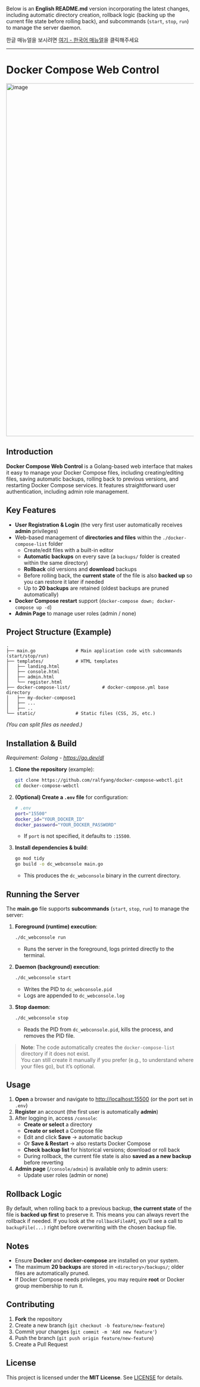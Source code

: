 Below is an **English README.md** version incorporating the latest changes, including automatic directory creation, rollback logic (backing up the current file state before rolling back), and subcommands (`start`, `stop`, `run`) to manage the server daemon.

한글 매뉴얼을 보시려면 [여기 - 한국어 매뉴얼](README_KR.md)을 클릭해주세요

---

# Docker Compose Web Control

<img width="947" alt="image" src="https://github.com/user-attachments/assets/000bb175-8a35-4202-abc6-647770b12836" />


## Introduction
**Docker Compose Web Control** is a Golang-based web interface that makes it easy to manage your Docker Compose files, including creating/editing files, saving automatic backups, rolling back to previous versions, and restarting Docker Compose services. It features straightforward user authentication, including admin role management.

## Key Features
- **User Registration & Login** (the very first user automatically receives **admin** privileges)
- Web-based management of **directories and files** within the `./docker-compose-list` folder
  - Create/edit files with a built-in editor
  - **Automatic backups** on every save (a `backups/` folder is created within the same directory)
  - **Rollback** old versions and **download** backups
  - Before rolling back, the **current state** of the file is also **backed up** so you can restore it later if needed
  - Up to **20 backups** are retained (oldest backups are pruned automatically)
- **Docker Compose restart** support (`docker-compose down; docker-compose up -d`)
- **Admin Page** to manage user roles (admin / none)

## Project Structure (Example)
```
.
├── main.go               # Main application code with subcommands (start/stop/run)
├── templates/            # HTML templates
│   ├── landing.html
│   ├── console.html
│   ├── admin.html
│   └── register.html
├── docker-compose-list/            # docker-compose.yml base directory
│   ├── my-docker-compose1
│   ├── ...
│   ├── ..
└── static/               # Static files (CSS, JS, etc.)
```
*(You can split files as needed.)*

## Installation & Build
*Requirement: Golang - https://go.dev/dl*

1. **Clone the repository** (example):
   ```bash
   git clone https://github.com/ralfyang/docker-compose-webctl.git
   cd docker-compose-webctl
   ```

2. **(Optional) Create a `.env` file** for configuration:
   ```bash
   # .env
   port="15500"
   docker_id="YOUR_DOCKER_ID"
   docker_password="YOUR_DOCKER_PASSWORD"
   ```
   - If `port` is not specified, it defaults to `:15500`.

3. **Install dependencies & build**:
   ```bash
   go mod tidy
   go build -o dc_webconsole main.go
   ```
   - This produces the `dc_webconsole` binary in the current directory.

## Running the Server
The **main.go** file supports **subcommands** (`start`, `stop`, `run`) to manage the server:

1. **Foreground (runtime) execution**:
   ```bash
   ./dc_webconsole run
   ```
   - Runs the server in the foreground, logs printed directly to the terminal.

2. **Daemon (background) execution**:
   ```bash
   ./dc_webconsole start
   ```
   - Writes the PID to `dc_webconsole.pid`  
   - Logs are appended to `dc_webconsole.log`

3. **Stop daemon**:
   ```bash
   ./dc_webconsole stop
   ```
   - Reads the PID from `dc_webconsole.pid`, kills the process, and removes the PID file.

> **Note**: The code automatically creates the `docker-compose-list` directory if it does not exist.  
> You can still create it manually if you prefer (e.g., to understand where your files go), but it’s optional.

## Usage
1. **Open** a browser and navigate to [http://localhost:15500](http://localhost:15500) (or the port set in `.env`)
2. **Register** an account (the first user is automatically **admin**)
3. After logging in, access `/console`:
   - **Create or select** a directory  
   - **Create or select** a Compose file  
   - Edit and click **Save** → automatic backup  
   - Or **Save & Restart** → also restarts Docker Compose  
   - **Check backup list** for historical versions; download or roll back
   - During rollback, the current file state is also **saved as a new backup** before reverting
4. **Admin page** (`/console/admin`) is available only to admin users:
   - Update user roles (admin or none)

## Rollback Logic
By default, when rolling back to a previous backup, **the current state** of the file is **backed up first** to preserve it. This means you can always revert the rollback if needed. If you look at the `rollbackFileAPI`, you’ll see a call to `backupFile(...)` right before overwriting with the chosen backup file.

## Notes
- Ensure **Docker** and **docker-compose** are installed on your system.
- The maximum **20 backups** are stored in `<directory>/backups/`; older files are automatically pruned.
- If Docker Compose needs privileges, you may require **root** or Docker group membership to run it.

## Contributing
1. **Fork** the repository
2. Create a new branch (`git checkout -b feature/new-feature`)
3. Commit your changes (`git commit -m 'Add new feature'`)
4. Push the branch (`git push origin feature/new-feature`)
5. Create a Pull Request

## License
This project is licensed under the **MIT License**. See [LICENSE](LICENSE) for details.
